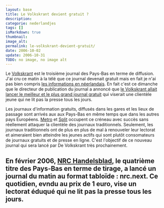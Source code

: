 ```yaml
---
layout: base
title: Le Volkskrant devient gratuit ?
description: 
categorie: nederlandjes
tags: []
isMarkdown: true
thumbnail: 
image_alt: 
permalink: le-volkskrant-devient-gratuit/
date: 2006-10-02
update: 2006-10-31
TODO: no image, no image alt
---
```




Le [Volkskrant](http://fr.wikipedia.org/wiki/De_Volkskrant) est le troisième journal des Pays-Bas en terme de diffusion. J'ai cru ce matin à la télé que ce journal devenait gratuit mais en fait je n'ai pas bien compris [les informations en néerlandais](http://www.nos.nl/nosjournaal/artikelen/2006/10/2/021006_gratis_volkskrant.html). En fait c'est ce dimanche que le directeur de publication du journal a annoncé que [le Volkskrant allait lancer le meilleur et le plus grand journal gratuit](http://www.volkskrant.nl/binnenland/article354315.ece/Volkskrant_begint_met_gratis_krant) qui viserait une clientèle jeune qui ne lit pas la presse tous les jours.

Les journaux d'information gratuits, diffusés dans les gares et les lieux de passage sont arrivés aux aux Pays-Bas en même temps que dans les autres pays Européens. [Metro](http://www.clubmetro.nl/index.php) et [Split](http://www.spitsnet.nl/) occupent ce créneau avec succès sans réellement attaquer la clientèle des journaux traditionnels. Seulement, les journaux traditionnels ont de plus en plus de mal à renouveler leur lectorat et aimeraient bien atteindre les jeunes actifs qui sont plutôt consomateurs de journaux gratuits et de presse en ligne. C'est l'objectif de ce nouveau journal qui sera lancé par De Volkskrant très prochainement.

En février 2006, [NRC Handelsblad](http://fr.wikipedia.org/wiki/NRC_Handelsblad), le quatrième titre des Pays-Bas en terme de tirage, a lancé un journal du matin au format tabloïde : nrc.next. Ce quotidien, evndu au prix de 1 euro, vise un lectorat éduqué qui ne lit pas la presse tous les jours.
---